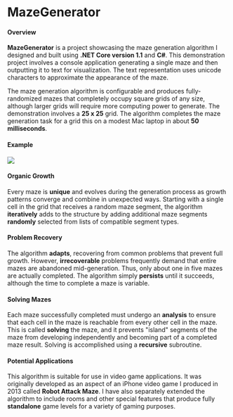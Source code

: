 # MazeGenerator

#### Overview

**MazeGenerator** is a project showcasing the maze generation algorithm I designed and built using **.NET Core version 1.1** and **C#**. This demonstration project involves a console application generating a single maze and then outputting it to text for visualization. The text representation uses unicode characters to approximate the appearance of the maze.

The maze generation algorithm is configurable and produces fully-randomized mazes that completely occupy square grids of any size, although larger grids will require more computing power to generate. The demonstration involves a **25 x 25** grid. The algorithm completes the maze generation task for a grid this on a modest Mac laptop in about **50 milliseconds**.

#### Example

![](http://www.digitalwizardry.ca/maze.png)

#### Organic Growth

Every maze is **unique** and evolves during the generation process as growth patterns converge and combine in unexpected ways. Starting with a single cell in the grid that receives a random maze segment, the algorithm **iteratively** adds to the structure by adding additional maze segments **randomly** selected from lists of compatible segment types.

#### Problem Recovery

The algorithm **adapts**, recovering from common problems that prevent full growth. However, **irrecoverable** problems frequently demand that entire mazes are abandoned mid-generation. Thus, only about one in five mazes are actually completed. The algorithm simply **persists** until it succeeds, although the time to complete a maze is variable.

#### Solving Mazes

Each maze successfully completed must undergo an **analysis** to ensure that each cell in the maze is reachable from every other cell in the maze. This is called **solving** the maze, and it prevents "island" segments of the maze from developing independently and becoming part of a completed maze result. Solving is accomplished using a **recursive** subroutine.

#### Potential Applications

This algorithm is suitable for use in video game applications. It was originally developed as an aspect of an iPhone video game I produced in 2013 called **Robot Attack Maze**. I have also separately extended the algorithm to include rooms and other special features that produce fully **standalone** game levels for a variety of gaming purposes.